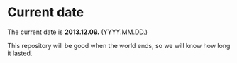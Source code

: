 # Current date

The current date is **2013.12.09.** (YYYY.MM.DD.)

This repository will be good when the world ends, so we will know how long it lasted.